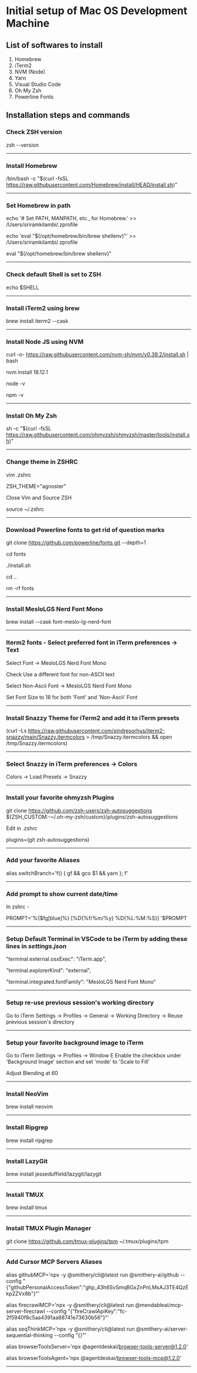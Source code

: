 # Initial setup of Mac OS Development Machine

## List of softwares to install

1. Homebrew
2. iTerm2
3. NVM (Node)
4. Yarn
5. Visual Studio Code
6. Oh My Zsh
7. Powerline Fonts

## Installation steps and commands

### Check ZSH version

zsh --version

---

### Install Homebrew

/bin/bash -c "$(curl -fsSL https://raw.githubusercontent.com/Homebrew/install/HEAD/install.sh)"

---

### Set Homebrew in path

echo '# Set PATH, MANPATH, etc., for Homebrew.' >> /Users/sriramkilambi/.zprofile

echo 'eval "$(/opt/homebrew/bin/brew shellenv)"' >> /Users/sriramkilambi/.zprofile

eval "$(/opt/homebrew/bin/brew shellenv)"

---

### Check default Shell is set to ZSH

echo $SHELL

---

### Install iTerm2 using brew

brew install iterm2 --cask

---

### Install Node JS using NVM

curl -o- https://raw.githubusercontent.com/nvm-sh/nvm/v0.39.2/install.sh | bash

nvm install 18.12.1

node -v

npm -v

---

### Install Oh My Zsh

sh -c "$(curl -fsSL https://raw.githubusercontent.com/ohmyzsh/ohmyzsh/master/tools/install.sh)"

---

### Change theme in ZSHRC

vim .zshrc

ZSH_THEME="agnoster"

Close Vim and Source ZSH

source ~/.zshrc

---

### Download Powerline fonts to get rid of question marks

git clone https://github.com/powerline/fonts.git --depth=1

cd fonts

./install.sh

cd ..

rm -rf fonts

---

### Install MesloLGS Nerd Font Mono

brew install --cask font-meslo-lg-nerd-font

---

### Iterm2 fonts - Select preferred font in iTerm preferences -> Text

Select Font -> MesloLGS Nerd Font Mono

Check Use a different font for non-ASCII text

Select Non-Ascii Font -> MesloLGS Nerd Font Mono

Set Font Size to 18 for both 'Font' and 'Non-Ascii' Font

---

### Install Snazzy Theme for iTerm2 and add it to iTerm presets

(curl -Ls https://raw.githubusercontent.com/sindresorhus/iterm2-snazzy/main/Snazzy.itermcolors > /tmp/Snazzy.itermcolors && open /tmp/Snazzy.itermcolors)

---

### Select Snazzy in iTerm preferences -> Colors

Colors -> Load Presets -> Snazzy

---

### Install your favorite ohmyzsh Plugins

git clone https://github.com/zsh-users/zsh-autosuggestions ${ZSH_CUSTOM:-~/.oh-my-zsh/custom}/plugins/zsh-autosuggestions

Edit in .zshrc

plugins=(git zsh-autosuggestions)

---

### Add your favorite Aliases

alias switchBranch='f() { gf && gco $1 && yarn }; f'

---

### Add prompt to show current date/time

In zshrc -

PROMPT='%{$fg[blue]%} [%D{%f/%m/%y} %D{%L:%M:%S}] '$PROMPT

---

### Setup Default Terminal in VSCode to be iTerm by adding these lines in **_settings.json_**

"terminal.external.osxExec": "iTerm.app",

"terminal.explorerKind": "external",

"terminal.integrated.fontFamily": "MesloLGS Nerd Font Mono"

---

### Setup re-use previous session's working directory

Go to iTerm Settings -> Profiles -> General -> Working Directory -> Reuse previous session's directory

---

### Setup your favorite background image to iTerm

Go to iTerm Settings -> Profiles -> Window
E
Enable the checkbox under 'Background Image' section and set 'mode' to 'Scale to Fill'

Adjust Blending at 60

---

### Install NeoVim

brew install neovim

---

### Install Ripgrep

brew install ripgrep

---

### Install LazyGit

brew install jesseduffield/lazygit/lazygit

---

### Install TMUX

brew install tmux

---

### Install TMUX Plugin Manager

git clone https://github.com/tmux-plugins/tpm ~/.tmux/plugins/tpm

---

### Add Cursor MCP Servers Aliases

alias githubMCP='npx -y @smithery/cli@latest run @smithery-ai/github --config "{\"githubPersonalAccessToken\":\"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\"}"'

alias firecrawlMCP='npx -y @smithery/cli@latest run @mendableai/mcp-server-firecrawl --config "{\"fireCrawlApiKey\":\"fc-2f5940f8c5aa4391aa88741e73630b56\"}"'

alias seqThinkMCP='npx -y @smithery/cli@latest run @smithery-ai/server-sequential-thinking --config "{}"'

alias browserToolsServer='npx @agentdeskai/browser-tools-server@1.2.0'

alias browserToolsAgent='npx @agentdeskai/browser-tools-mcp@1.2.0'

---